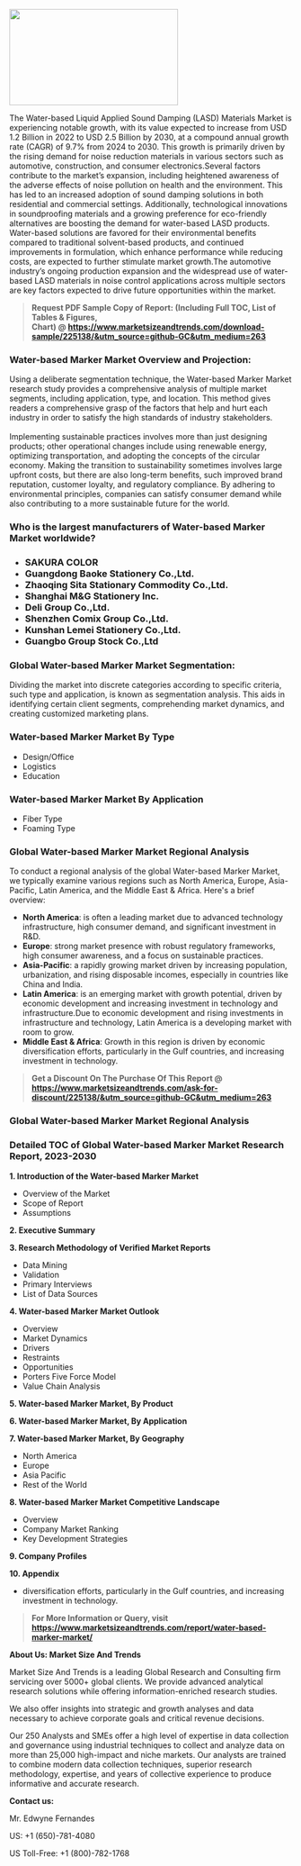 <p><img class="alignnone size-medium wp-image-20088" src="https://ffe5etoiles.com/wp-content/uploads/2024/12/MST1-300x171.png" alt="" width="300" height="171" /></p>The Water-based Liquid Applied Sound Damping (LASD) Materials Market is experiencing notable growth, with its value expected to increase from USD 1.2 Billion in 2022 to USD 2.5 Billion by 2030, at a compound annual growth rate (CAGR) of 9.7% from 2024 to 2030. This growth is primarily driven by the rising demand for noise reduction materials in various sectors such as automotive, construction, and consumer electronics.Several factors contribute to the market’s expansion, including heightened awareness of the adverse effects of noise pollution on health and the environment. This has led to an increased adoption of sound damping solutions in both residential and commercial settings. Additionally, technological innovations in soundproofing materials and a growing preference for eco-friendly alternatives are boosting the demand for water-based LASD products. Water-based solutions are favored for their environmental benefits compared to traditional solvent-based products, and continued improvements in formulation, which enhance performance while reducing costs, are expected to further stimulate market growth.The automotive industry’s ongoing production expansion and the widespread use of water-based LASD materials in noise control applications across multiple sectors are key factors expected to drive future opportunities within the market.</p><blockquote id="" class=""><strong>Request PDF Sample Copy of Report: (Including Full TOC, List of Tables &amp; Figures, Chart)&nbsp;@&nbsp;<strong><a href="https://www.marketsizeandtrends.com/download-sample/225138/&utm_source=github-GC&utm_medium=263" target="_blank">https://www.marketsizeandtrends.com/download-sample/225138/&utm_source=github-GC&utm_medium=263</a></strong></strong></blockquote><h3 id="" class="">Water-based Marker Market&nbsp;Overview and Projection:</h3><p id="" class="">Using a deliberate segmentation technique, the Water-based Marker Market research study provides a comprehensive analysis of multiple market segments, including application, type, and location. This method gives readers a comprehensive grasp of the factors that help and hurt each industry in order to satisfy the high standards of industry stakeholders. <br /> <br />Implementing sustainable practices involves more than just designing products; other operational changes include using renewable energy, optimizing transportation, and adopting the concepts of the circular economy. Making the transition to sustainability sometimes involves large upfront costs, but there are also long-term benefits, such improved brand reputation, customer loyalty, and regulatory compliance. By adhering to environmental principles, companies can satisfy consumer demand while also contributing to a more sustainable future for the world.</p><h3 id="" class="">Who is the largest manufacturers of&nbsp;Water-based Marker Market worldwide?</h3><h3 class=""><p><ul><li>SAKURA COLOR </li><li> Guangdong Baoke Stationery Co.,Ltd. </li><li> Zhaoqing Sita Stationary Commodity Co.,Ltd. </li><li> Shanghai M&G Stationery Inc. </li><li> Deli Group Co.,Ltd. </li><li> Shenzhen Comix Group Co.,Ltd. </li><li> Kunshan Lemei Stationery Co.,Ltd. </li><li> Guangbo Group Stock Co.,Ltd</li></ul></p></h3><h3 id="" class="">Global&nbsp;Water-based Marker Market Segmentation:</h3><p id="" class="">Dividing the market into discrete categories according to specific criteria, such type and application, is known as segmentation analysis. This aids in identifying certain client segments, comprehending market dynamics, and creating customized marketing plans.</p><h3 id="" class="">Water-based Marker Market&nbsp;By Type</h3><p><p><ul><li>Design/Office</li><li> Logistics</li><li> Education</p></li></ul></p></p><h3 id="" class="">Water-based Marker Market&nbsp;By Application</h3><p class=""><p><ul><li>Fiber Type</li><li> Foaming Type</li></ul></p></p><h3 id="" class="">Global Water-based Marker Market Regional Analysis</h3><p id="" class="">To conduct a regional analysis of the global Water-based Marker Market, we typically examine various regions such as North America, Europe, Asia-Pacific, Latin America, and the Middle East &amp; Africa. Here's a brief overview:</p><ul><li><strong>North America</strong>: is often a leading market due to advanced technology infrastructure, high consumer demand, and significant investment in R&amp;D.</li><li><strong>Europe</strong>: strong market presence with robust regulatory frameworks, high consumer awareness, and a focus on sustainable practices.</li><li><strong>Asia-Pacific</strong>: a rapidly growing market driven by increasing population, urbanization, and rising disposable incomes, especially in countries like China and India.</li><li><strong>Latin America</strong>: is an emerging market with growth potential, driven by economic development and increasing investment in technology and infrastructure.Due to economic development and rising investments in infrastructure and technology, Latin America is a developing market with room to grow.</li><li><strong>Middle East &amp; Africa</strong>: Growth in this region is driven by economic diversification efforts, particularly in the Gulf countries, and increasing investment in technology.</li></ul><blockquote id="" class=""><strong>Get a Discount On The Purchase Of This Report @ <strong><a href="https://www.marketsizeandtrends.com/ask-for-discount/225138/&utm_source=github-GC&utm_medium=263" target="_blank">https://www.marketsizeandtrends.com/ask-for-discount/225138/&utm_source=github-GC&utm_medium=263</a></strong></strong></blockquote><h3 id="" class="">Global Water-based Marker Market Regional Analysis</h3><h3 id="" class="">Detailed TOC of Global Water-based Marker Market Research Report, 2023-2030</h3><p id="" class=""><strong>1. Introduction of the Water-based Marker Market</strong></p><ul><li>Overview of the Market</li><li>Scope of Report</li><li>Assumptions</li></ul><p id="" class=""><strong>2. Executive Summary</strong></p><p id="" class=""><strong>3. Research Methodology of Verified Market Reports</strong></p><ul><li>Data Mining</li><li>Validation</li><li>Primary Interviews</li><li>List of Data Sources</li></ul><p id="" class=""><strong>4. Water-based Marker Market Outlook</strong></p><ul><li>Overview</li><li>Market Dynamics</li><li>Drivers</li><li>Restraints</li><li>Opportunities</li><li>Porters Five Force Model</li><li>Value Chain Analysis</li></ul><p id="" class=""><strong>5. Water-based Marker Market, By Product</strong></p><p id="" class=""><strong>6. Water-based Marker Market, By Application</strong></p><p id="" class=""><strong>7. Water-based Marker Market, By Geography</strong></p><ul><li>North America</li><li>Europe</li><li>Asia Pacific</li><li>Rest of the World</li></ul><p id="" class=""><strong>8. Water-based Marker Market Competitive Landscape</strong></p><ul><li>Overview</li><li>Company Market Ranking</li><li>Key Development Strategies</li></ul><p id="" class=""><strong>9. Company Profiles</strong></p><p id="" class=""><strong>10. Appendix</strong></p><ul><li>diversification efforts, particularly in the Gulf countries, and increasing investment in technology.</li></ul><blockquote id="" class=""><strong>For More Information or Query, visit <strong><strong><a href="https://www.marketsizeandtrends.com/report/water-based-marker-market/" target="_blank">https://www.marketsizeandtrends.com/report/water-based-marker-market/</a></strong></strong></strong></blockquote><p id="" class=""><strong>About Us: Market Size And Trends</strong></p><p id="" class="">Market Size And Trends is a leading Global Research and Consulting firm servicing over 5000+ global clients. We provide advanced analytical research solutions while offering information-enriched research studies.</p><p id="" class="">We also offer insights into strategic and growth analyses and data necessary to achieve corporate goals and critical revenue decisions.</p><p id="" class="">Our 250 Analysts and SMEs offer a high level of expertise in data collection and governance using industrial techniques to collect and analyze data on more than 25,000 high-impact and niche markets. Our analysts are trained to combine modern data collection techniques, superior research methodology, expertise, and years of collective experience to produce informative and accurate research.</p><p id="" class=""><strong>Contact us:</strong></p><p id="" class="">Mr. Edwyne Fernandes</p><p id="" class="">US: +1 (650)-781-4080</p><p id="" class="">US Toll-Free: +1 (800)-782-1768</p>
